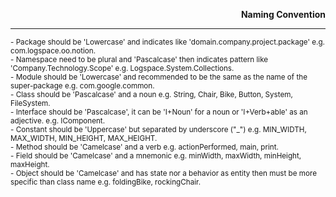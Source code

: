 <p align="right">
	<b>Naming Convention</b>
</p>
<hr/>

<sub>- Package should be 'Lowercase' and indicates like 'domain.company.project.package' e.g. com.logspace.oo.notion. </sub><br/>
<sub>- Namespace need to be plural and 'Pascalcase' then indicates pattern like 'Company.Technology.Scope' e.g. Logspace.System.Collections. </sub><br/>
<sub>- Module should be 'Lowercase' and recommended to be the same as the name of the super-package e.g. com.google.common. </sub><br/>
<sub>- Class should be 'Pascalcase' and a noun e.g. String, Chair, Bike, Button, System, FileSystem. </sub><br/>
<sub>- Interface should be 'Pascalcase', it can be 'I+Noun' for a noun or 'I+Verb+able' as an adjective. e.g. IComponent. </sub><br/>
<sub>- Constant should be 'Uppercase' but separated by underscore ("_") e.g. MIN_WIDTH, MAX_WIDTH, MIN_HEIGHT, MAX_HEIGHT. </sub><br/>
<sub>- Method should be 'Camelcase' and a verb e.g. actionPerformed, main, print. </sub><br/>
<sub>- Field should be 'Camelcase' and a mnemonic e.g. minWidth, maxWidth, minHeight, maxHeight. </sub><br/>
<sub>- Object should be 'Camelcase' and has state nor a behavior as entity then must be more specific than class name e.g. foldingBike, rockingChair. </sub><br/>
